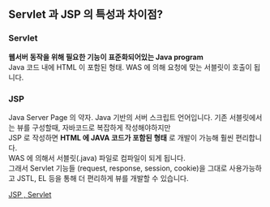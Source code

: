 ## Servlet 과 JSP 의 특성과 차이점?
### Servlet
**웹서버 동작을 위해 필요한 기능이 표준화되어있는 Java program**  
Java 코드 내에 HTML 이 포함된 형태. WAS 에 의해 요청에 맞는 서블릿이 호출이 됩니다.  

### JSP
Java Server Page 의 약자.
Java 기반의 서버 스크립트 언어입니다.
기존 서블릿에서는 뷰를 구성할때, 자바코드로 복잡하게 작성해야하지만  
JSP 로 작성하면 **HTML 에 JAVA 코드가 포함된 형태** 로 개발이 가능해 훨씬 편리합니다.  
WAS 에 의해서 서블릿(.java) 파일로 컴파일이 되게 됩니다.  
그래서 Servlet 기능들 (request, response, session, cookie)을 그대로 사용가능하고 
JSTL, EL 등을 통해 더 편리하게 뷰를 개발할 수 있습니다.  



[JSP , Servlet](https://gmlwjd9405.github.io/2018/11/04/servlet-vs-jsp.html)
